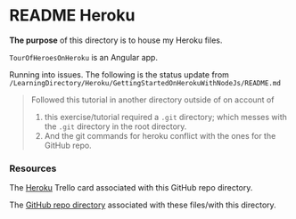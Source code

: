 # README Heroku

**The purpose** of this directory is to house my Heroku files.

`TourOfHeroesOnHeroku` is an Angular app.

Running into issues. The following is the status update from `/LearningDirectory/Heroku/GettingStartedOnHerokuWithNodeJs/README.md`
>Followed this tutorial in another directory outside of on account of
>1. this exercise/tutorial required a `.git` directory; which messes with the `.git` directory in the root directory.
>2. And the git commands for heroku conflict with the ones for the GitHub repo.

### Resources
The [Heroku](https://trello.com/c/9SRRsEWo/43-heroku) Trello card associated with this GitHub repo directory.

The [GitHub repo directory](https://github.com/JamieBort/LearningDirectory/tree/master/Heroku) associated with these files/with this directory.

